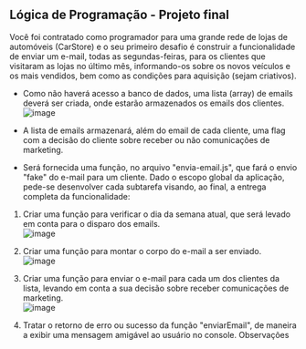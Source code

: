 ## Lógica de Programação - Projeto final

Você foi contratado como programador para uma grande rede de lojas de automóveis (CarStore) e o seu primeiro desafio é construir a funcionalidade de enviar um e-mail, todas as segundas-feiras, para os clientes que visitaram as lojas no último mês, informando-os sobre os novos veículos e os mais vendidos, bem como as condições para aquisição (sejam criativos).

- Como não haverá acesso a banco de dados, uma lista (array) de emails deverá ser criada, onde estarão armazenados os emails dos clientes.<br>
  ![image](https://github.com/bartomsilva/projetojs-ada-loja-auto/assets/106079184/d08f3928-9898-4cbd-934b-3109628448c2)


- A lista de emails armazenará, além do email de cada cliente, uma flag com a decisão do cliente sobre receber ou não comunicações de marketing.

- Será fornecida uma função, no arquivo "envia-email.js", que fará o envio "fake" do e-mail para um cliente.
Dado o escopo global da aplicação, pede-se desenvolver cada subtarefa visando, ao final, a entrega completa da funcionalidade:

1. Criar uma função para verificar o dia da semana atual, que será levado em conta para o disparo dos emails.<br/>
   ![image](https://github.com/bartomsilva/projetojs-ada-loja-auto/assets/106079184/250eb719-2bb0-4d3b-8b33-3975bb45fcab)

3. Criar uma função para montar o corpo do e-mail a ser enviado.<br/>
   ![image](https://github.com/bartomsilva/projetojs-ada-loja-auto/assets/106079184/cddfde08-71d7-4920-8a85-743375fd3bde)

4. Criar uma função para enviar o e-mail para cada um dos clientes da lista, levando em conta a sua decisão sobre receber comunicações de marketing.<br/>
   ![image](https://github.com/bartomsilva/projetojs-ada-loja-auto/assets/106079184/6ea53a88-78d3-4617-ab0f-ffc83969bcce)

5. Tratar o retorno de erro ou sucesso da função "enviarEmail", de maneira a exibir uma mensagem amigável ao usuário no console.
Observações
